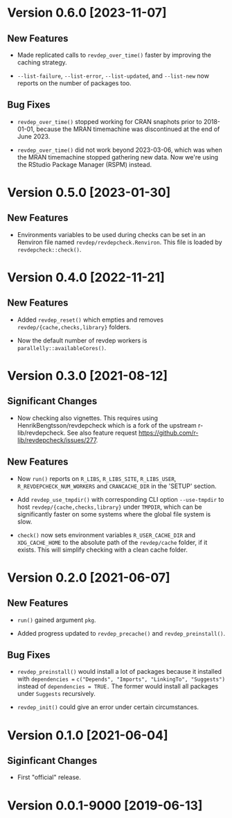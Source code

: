 # Version 0.6.0 [2023-11-07]

## New Features

 * Made replicated calls to `revdep_over_time()` faster by improving
   the caching strategy.

 * `--list-failure`, `--list-error`, `--list-updated`, and
   `--list-new` now reports on the number of packages too.
 
## Bug Fixes

 * `revdep_over_time()` stopped working for CRAN snaphots prior to
   2018-01-01, because the MRAN timemachine was discontinued at the
   end of June 2023.

 * `revdep_over_time()` did not work beyond 2023-03-06, which was when
   the MRAN timemachine stopped gathering new data.  Now we're using
   the RStudio Package Manager (RSPM) instead.


# Version 0.5.0 [2023-01-30]

## New Features

 * Environments variables to be used during checks can be set in an
   Renviron file named `revdep/revdepcheck.Renviron`.  This file is
   loaded by `revdepcheck::check()`.


# Version 0.4.0 [2022-11-21]

## New Features

 * Added `revdep_reset()` which empties and removes
   `revdep/{cache,checks,library}` folders.

 * Now the default number of revdep workers is
   `parallelly::availableCores()`.


# Version 0.3.0 [2021-08-12]

## Significant Changes

 * Now checking also vignettes. This requires using
   HenrikBengtsson/revdepcheck which is a fork of the upstream
   r-lib/revdepcheck. See also feature request
   <https://github.com/r-lib/revdepcheck/issues/277>.


## New Features

 * Now `run()` reports on `R_LIBS`, `R_LIBS_SITE`, `R_LIBS_USER`,
   `R_REVDEPCHECK_NUM_WORKERS` and `CRANCACHE_DIR` in the 'SETUP'
   section.

 * Add `revdep_use_tmpdir()` with corresponding CLI option
   `--use-tmpdir` to host `revdep/{cache,checks,library}` under
   `TMPDIR`, which can be significantly faster on some systems where
   the global file system is slow.

 * `check()` now sets environment variables `R_USER_CACHE_DIR` and
   `XDG_CACHE_HOME` to the absolute path of the `revdep/cache` folder,
   if it exists.  This will simplify checking with a clean cache
   folder.


# Version 0.2.0 [2021-06-07]

## New Features

 * `run()` gained argument `pkg`.

 * Added progress updated to `revdep_precache()` and
   `revdep_preinstall()`.


## Bug Fixes

 * `revdep_preinstall()` would install a lot of packages because it
   installed with `dependencies =` `c("Depends", "Imports",
   "LinkingTo", "Suggests")` instead of `dependencies = TRUE.`  The
   former would install all packages under `Suggests` recursively.

 * `revdep_init()` could give an error under certain circumstances.


# Version 0.1.0 [2021-06-04]

## Siginficant Changes

 * First "official" release.


# Version 0.0.1-9000 [2019-06-13]

